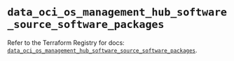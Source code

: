 # `data_oci_os_management_hub_software_source_software_packages`

Refer to the Terraform Registry for docs: [`data_oci_os_management_hub_software_source_software_packages`](https://registry.terraform.io/providers/hashicorp/oci/7.19.0/docs/data-sources/os_management_hub_software_source_software_packages).
